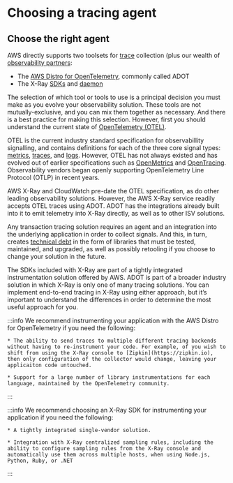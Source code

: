 # Choosing a tracing agent

## Choose the right agent

AWS directly supports two toolsets for [trace](../../signals/traces/) collection (plus our wealth of [observability partners](https://aws.amazon.com/products/management-and-governance/partners/): 

* The [AWS Distro for OpenTelemetry](https://aws-otel.github.io/), commonly called ADOT
* The X-Ray [SDKs](https://docs.aws.amazon.com/xray/latest/devguide/xray-instrumenting-your-app.html) and [daemon](https://docs.aws.amazon.com/xray/latest/devguide/xray-daemon.html)

The selection of which tool or tools to use is a principal decision you must make as you evolve your observability solution. These tools are not mutually-exclusive, and you can mix them together as necessary. And there is a best practice for making this selection. However, first you should understand the current state of [OpenTelemetry (OTEL)](https://opentelemetry.io/).

OTEL is the current industry standard specification for observabillity signalling, and contains definitions for each of the three core signal types: [metrics](../../signals/metrics/), [traces](../../signals/traces/), and [logs](../../signals/logs). However, OTEL has not always existed and has evolved out of earlier specifications such as [OpenMetrics](https://openmetrics.io) and [OpenTracing](https://opentracing.io). Observability vendors began openly supporting OpenTelemetry Line Protocol (OTLP) in recent years. 

AWS X-Ray and CloudWatch pre-date the OTEL specification, as do other leading observability solutions. However, the AWS X-Ray service readily accepts OTEL traces using ADOT. ADOT has the integrations already built into it to emit telemetry into X-Ray directly, as well as to other ISV solutions.

Any transaction tracing solution requires an agent and an integration into the underlying application in order to collect signals. And this, in turn, creates [technical debt](../../faq/#what-is-technical-debt) in the form of libraries that must be tested, maintained, and upgraded, as well as possibly retooling if you choose to change your solution in the future.

The SDKs included with X-Ray are part of a tightly integrated instrumentation solution offered by AWS. ADOT is part of a broader industry solution in which X-Ray is only one of many tracing solutions. You can implement end-to-end tracing in X-Ray using either approach, but it’s important to understand the differences in order to determine the most useful approach for you.

:::info
	We recommend instrumenting your application with the AWS Distro for OpenTelemetry if you need the following:

    * The ability to send traces to multiple different tracing backends without having to re-instrument your code. For example, of you wish to shift from using the X-Ray console to [Zipkin](https://zipkin.io), then only configuration of the collector would change, leaving your applicaiton code untouched.

    * Support for a large number of library instrumentations for each language, maintained by the OpenTelemetry community. 
:::

:::info
	We recommend choosing an X-Ray SDK for instrumenting your application if you need the following:

    * A tightly integrated single-vendor solution.

    * Integration with X-Ray centralized sampling rules, including the ability to configure sampling rules from the X-Ray console and automatically use them across multiple hosts, when using Node.js, Python, Ruby, or .NET
:::